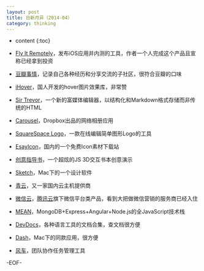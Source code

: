 ```yaml
---
layout: post
title: 日新月异（2014-04）
category: thinking
---
```


* content
{:toc}

* [Fly It Remotely](http://fir.im)，发布iOS应用并内测的工具，作者一个人完成这个产品且宣称已经拿到投资
* [豆瓣事情](http://www.douban.com/thing/)，记录自己各种经历和分享交流的子社区，很符合豆瓣的口味
* [iHover](http://gudh.github.io/ihover/dist/)，国人开发的hover图片效果库，非常赞
* [Sir Trevor](http://madebymany.github.io/sir-trevor-js/)，一个新的富媒体编辑器，以结构化和Markdown格式存储而非传统的HTML
* [Carousel](https://www.carousel.com/)，Dropbox出品的网络相册应用
* [SquareSpace Logo](http://www.squarespace.com/logo)，一款在线编辑简单图形Logo的工具
* [EsayIcon](http://www.easyicon.net/)，国内的一个免费Icon素材下载站
* [创意指导书](http://www.webhek.com/misc/creativeguidebook/)，一个超炫的JS 3D交互书本创意演示
* [Sketch](http://bohemiancoding.com/sketch/)，Mac下的一个设计软件
* [青云](https://www.qingcloud.com/)，又一家国内云主机提供商
* [微信云](http://weixin.qcloud.com)，[腾讯云](http://www.qcloud.com)旗下微信平台类产品，看到大把做微信营销的服务商已经入住
* [MEAN](http://mean.io)，MongoDB+Express+Angular+Node.js的全JavaScript技术栈
* [DevDocs](http://devdocs.io/)，各种语言工具的文档合集，查文档很方便
* [Dash](http://kapeli.com/dash)，Mac下的同款应用，很方便
* [风车](https://fengcheco.com/)，团队协作任务管理工具

-EOF-
